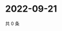 # 2022-09-21

共 0 条

<!-- BEGIN WEIBO -->
<!-- 最后更新时间 Wed Sep 21 2022 18:20:29 GMT+0800 (China Standard Time) -->

<!-- END WEIBO -->
